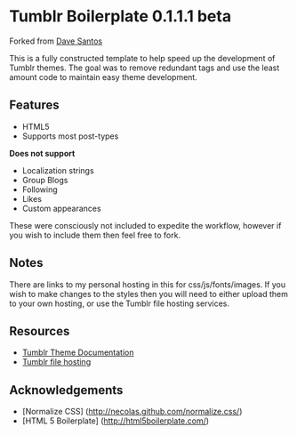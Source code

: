 Tumblr Boilerplate 0.1.1.1 beta
===========================

Forked from [Dave Santos](https://github.com/davesantos)

This is a fully constructed template to help speed up the development of Tumblr themes. The goal was to remove redundant tags and use the least amount code to maintain easy theme development.

Features 
--------

* HTML5
* Supports most post-types

__Does not support__

* Localization strings
* Group Blogs
* Following
* Likes
* Custom appearances

These were consciously not included to expedite the workflow, however if you wish to include them then feel free to fork.

Notes
-----

There are links to my personal hosting in this for css/js/fonts/images. If you wish to make changes to the styles then you will need to either upload them to your own hosting, or use the Tumblr file hosting services.


## Resources ##

* [Tumblr Theme Documentation](http://www.tumblr.com/docs/en/custom_themes)
* [Tumblr file hosting](http://www.tumblr.com/themes/upload_static_file)

## Acknowledgements ##

* [Normalize CSS] (http://necolas.github.com/normalize.css/)
* [HTML 5 Boilerplate] (http://html5boilerplate.com/)